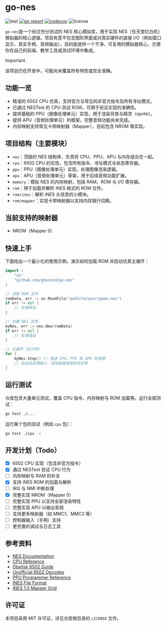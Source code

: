 

# go-nes

![test](https://github.com/ghosind/go-nes/workflows/test/badge.svg)
[![go report](https://goreportcard.com/badge/github.com/ghosind/go-nes)](https://goreportcard.com/report/github.com/ghosind/go-nes)
[![codecov](https://codecov.io/gh/ghosind/go-nes/branch/main/graph/badge.svg)](https://codecov.io/gh/ghosind/go-nes)
![license](https://img.shields.io/github/license/ghosind/go-nes)

`go-nes`是一个经过充分测试的 NES 核心模拟库，用于实现 NES（任天堂红白机）模拟器的核心逻辑。项目有意不包含图形界面或对真实硬件的直接 I/O（例如窗口显示、真实手柄、音频输出），目的是提供一个干净、可复用的模拟器核心，方便你在自己的前端、教学工具或测试环境中集成。

> [!IMPORTANT]
> 该项目仍在开发中，可能尚未覆盖所有特性或完全准确。

## 功能一览

- 精准的 6502 CPU 仿真，支持官方与常见的非官方指令及所有寻址模式。
- 已通过 NESTest 的 CPU 测试 ROM，可用于验证实现的准确性。
- 提供基础的 PPU（图像处理单元）实现，用于渲染背景与精灵（sprite）。
- 提供 APU（音频处理单元）的框架，完整音频功能尚未完成。
- 内存映射支持常见卡带映射器（Mapper），目前包含 NROM 等实现。

## 项目结构（主要模块）

- `nes`：顶层的 NES 结构体，负责将 CPU、PPU、APU 与内存组合在一起。
- `cpu`：6502 CPU 的实现，包含所有指令、寻址模式与状态寄存器。
- `ppu`：PPU（图像处理单元）实现，处理图像渲染逻辑。
- `apu`：APU（音频处理单元）骨架，用于后续音频功能扩展。
- `memory`：模拟 NES 的内存映射，包括 RAM、ROM 与 I/O 寄存器。
- `rom`：用于加载并解析 iNES 格式的 ROM 文件。
- `rom/ines`：解析 iNES 头信息的小模块。
- `rom/mapper`：实现卡带映射器以支持内存银行切换。

## 当前支持的映射器

- NROM（Mapper 0）

## 快速上手

下面给出一个最小化的使用示例，演示如何加载 ROM 并启动仿真主循环：

```go
import (
	"os"
	"github.com/ghosind/go-nes"
)

// 读取 ROM 文件
romData, err := os.ReadFile("path/to/your/game.nes")
if err != nil {
	// 处理错误
}

// 创建 NES 实例
myNes, err := nes.New(romData)
if err != nil {
	// 处理错误
}

// 主循环（仅示例）
for {
	myNes.Step() // 推进 CPU、PPU 和 APU 的周期
	// 在此处处理输入、渲染画面或保存状态等
}
```

## 运行测试

仓库包含大量单元测试，覆盖 CPU 指令、内存映射与 ROM 加载等。运行全部测试：

```bash
go test ./...
```

运行某个包的测试（例如 `cpu` 包）：

```bash
go test ./cpu -v
```

## 开发计划（Todo）

- [X] 6502 CPU 实现（包含非官方指令）
- [X] 通过 NESTest 验证 CPU 行为
- [ ] 内存映射与 RAM 的补全
- [X] 支持 iNES ROM 的加载与解析
- [ ] IRQ 与 NMI 中断处理
- [X] 完整实现 NROM（Mapper 0）
- [ ] 完整实现 PPU 以支持全部渲染特性
- [ ] 完整实现 APU 以输出音频
- [ ] 支持更多映射器（如 MMC1、MMC3 等）
- [ ] 控制器输入（手柄）支持
- [ ] 更完善的调试与日志工具

## 参考资料

- [NES Documentation](https://www.nesdev.org/NESDoc.pdf)
- [CPU Reference](https://www.nesdev.org/wiki/CPU_ALL)
- [Obelisk 6502 Guide](https://www.nesdev.org/obelisk-6502-guide/index.html)
- [Unofficial 6502 Opcodes](https://www.nesdev.org/wiki/CPU_unofficial_opcodes)
- [PPU Programmer Reference](https://www.nesdev.org/wiki/PPU_programmer_reference)
- [iNES File Format](https://www.nesdev.org/wiki/INES)
- [INES 1.0 Mapper Grid](https://www.nesdev.org/wiki/Mapper)

## 许可证

本项目采用 MIT 许可证，详见仓库根目录的 `LICENSE` 文件。
